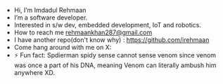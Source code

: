 - Hi, I’m Imdadul Rehmaan
- I’m a software developer.
- Interested in s/w dev, embedded development, IoT and robotics.
- How to reach me rehmaankhan287@gmail.com
- I have another repo(don't know why) : https://github.com/irehmaan
- Come hang around with me on X:
- ⚡ Fun fact: Spdierman spidy sense cannot sense venom since venom was once a part of his DNA, meaning Venom can literally ambush him anywhere XD.

<!---
irhmaan/irhmaan is a ✨ special ✨ repository because its `README.md` (this file) appears on your GitHub profile.
You can click the Preview link to take a look at your changes.
--->
